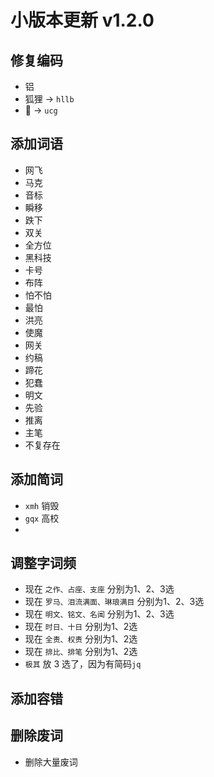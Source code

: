 # 小版本更新 v1.2.0

## 修复编码
- 铝
- 狐狸 -> `hllb`
- 𢦑 -> `ucg`
## 添加词语
- 网飞
- 马克
- 音标
- 瞬移
- 跌下
- 双关
- 全方位
- 黑科技
- 卡号
- 布阵
- 怕不怕
- 最怕
- 洪亮
- 使魔
- 网关
- 约稿
- 蹄花
- 犯蠢
- 明文
- 先验
- 推离
- 主笔
- 不复存在
## 添加简词
- `xmh` 销毁
- `gqx` 高校
- 
## 调整字词频
- 现在 `之作、占座、支座` 分别为1、2、3选
- 现在 `罗马、泪流满面、琳琅满目` 分别为1、2、3选
- 现在 `明文、铭文、名闻` 分别为1、2、3选
- 现在 `时日、十日` 分别为1、2选
- 现在 `全责、权责` 分别为1、2选
- 现在 `排比、排笔` 分别为1、2选
- `极其` 放 3 选了，因为有简码`jq`
## 添加容错
## 删除废词
- 删除大量废词

